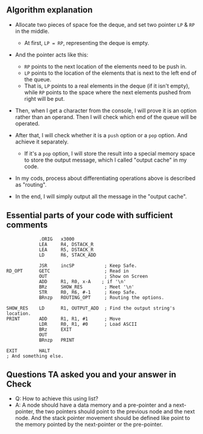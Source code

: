## Algorithm explanation

- Allocate two pieces of space foe the deque, and set two pointer `LP` & `RP` in the middle.
  - At first, `LP = RP`, representing the deque is empty.
- And the pointer acts like this:
  - `RP` points to the next location of the elements need to be push in.
  - `LP` points to the location of the elements that is next to the left end of the queue.
  - That is, `LP` points to a real elements in the deque (if it isn't empty), while `RP` points to the space where the next elements pushed from right will be put.
- Then, when I get a character from the console, I will prove it is an option rather than an operand. Then I will check which end of the queue will be operated.
- After that, I will check whether it is a `push` option or a `pop` option. And achieve it separately.
  - If it's a `pop` option, I will store the result into a special memory space to store the output message, which I called "output cache" in my code.
- In my cods, process about differentiating operations above is described as "routing".

- In the end, I will simply output all the message in the "output cache".

## Essential parts of your code with sufficient comments

```assembly
            .ORIG   x3000
            LEA     R4, DSTACK_R
            LEA     R5, DSTACK_R
            LD      R6, STACK_ADD
            
            JSR     incSP           ; Keep Safe.
RD_OPT      GETC                    ; Read in
            OUT                     ; Show on Screen
            ADD     R1, R0, x-A    ; if '\n'
            BRz     SHOW_RES        ; Meet '\n'
            STR     R0, R6, #-1     ; Keep Safe.
            BRnzp   ROUTING_OPT     ; Routing the options.

SHOW_RES    LD      R1, OUTPUT_ADD  ; Find the output string's location.
PRINT       ADD     R1, R1, #1      ; Move
            LDR     R0, R1, #0      ; Load ASCII
            BRz     EXIT
            OUT
            BRnzp   PRINT
            
EXIT        HALT
; And something else.
```

## Questions TA asked you and your answer in Check

- Q: How to achieve this using list?
- A: A node should have a data memory and a pre-pointer and a next-pointer, the two pointers should point to the previous node and the next node. And the stack pointer movement should be defined like point to the memory pointed by the next-pointer or the pre-pointer.
